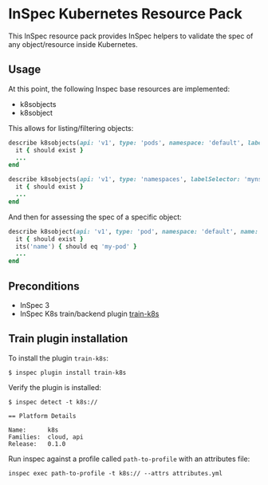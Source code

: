 # InSpec Kubernetes Resource Pack

This InSpec resource pack provides InSpec helpers to validate the spec of any object/resource inside Kubernetes.

## Usage

At this point, the following Inspec base resources are implemented:

- k8sobjects
- k8sobject

This allows for listing/filtering objects:

```ruby
describe k8sobjects(api: 'v1', type: 'pods', namespace: 'default', labelSelector: 'run=nginx') do
  it { should exist }
  ...
end
```

```ruby
describe k8sobjects(api: 'v1', type: 'namespaces', labelSelector: 'myns=prod') do
  it { should exist }
  ...
end
```

And then for assessing the spec of a specific object:

```ruby
describe k8sobject(api: 'v1', type: 'pod', namespace: 'default', name: 'my-pod') do
  it { should exist }
  its('name') { should eq 'my-pod' }
  ...
end
```

## Preconditions

- InSpec 3
- InSpec K8s train/backend plugin [train-k8s](https://github.com/bgeesaman/train-k8s)

## Train plugin installation

To install the plugin `train-k8s`:

```
$ inspec plugin install train-k8s
```

Verify the plugin is installed:

```
$ inspec detect -t k8s://

== Platform Details

Name:      k8s
Families:  cloud, api
Release:   0.1.0
```

Run inspec against a profile called `path-to-profile` with an attributes file: 
```
inspec exec path-to-profile -t k8s:// --attrs attributes.yml
```

